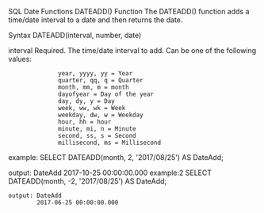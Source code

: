 SQL Date Functions
DATEADD() Function
The DATEADD() function adds a time/date interval to a date and then returns the date.

Syntax
DATEADD(interval, number, date)


interval	        Required. The time/date interval to add. Can be one of the following values:

                  year, yyyy, yy = Year
                  quarter, qq, q = Quarter
                  month, mm, m = month
                  dayofyear = Day of the year
                  day, dy, y = Day
                  week, ww, wk = Week
                  weekday, dw, w = Weekday
                  hour, hh = hour
                  minute, mi, n = Minute
                  second, ss, s = Second
                  millisecond, ms = Millisecond

example: SELECT DATEADD(month, 2, '2017/08/25') AS DateAdd;

  output: DateAdd
        2017-10-25 00:00:00.000
example:2 SELECT DATEADD(month, -2, '2017/08/25') AS DateAdd;

    output: DateAdd
            2017-06-25 00:00:00.000

